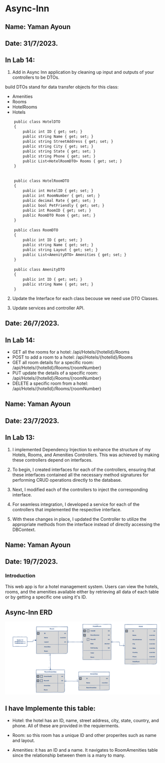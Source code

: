 #  Async-Inn

## Name: Yaman Ayoun
## Date: 31/7/2023.

## In Lab 14:

1. Add in Async Inn application by cleaning up input and outputs of your controllers to be DTOs.

build DTOs stand for data transfer objects for this class:

* Amenities
* Rooms
* HotelRooms
* Hotels
```
    public class HotelDTO
    {
        public int ID { get; set; }
        public string Name { get; set; }
        public string StreetAddress { get; set; }
        public string City { get; set; }
        public string State { get; set; }
        public string Phone { get; set; }
        public List<HotelRoomDTO> Rooms { get; set; }
    }


    public class HotelRoomDTO
    {
        public int HotelID { get; set; }
        public int RoomNumber { get; set; }
        public decimal Rate { get; set; }
        public bool PetFriendly { get; set; }
        public int RoomID { get; set; }
        public RoomDTO Room { get; set; }
    }

    public class RoomDTO
    {
        public int ID { get; set; }
        public string Name { get; set; }
        public string Layout { get; set; }
        public List<AmenityDTO> Amenities { get; set; }
    }

    public class AmenityDTO
    {
        public int ID { get; set; }
        public string Name { get; set; }
    }
```

2. Update the Interface for each class becouse we need use DTO Classes.

3. Update services and controller API.

## Date: 26/7/2023.

## In Lab 14:

* GET all the rooms for a hotel: /api/Hotels/{hotelId}/Rooms
* POST to add a room to a hotel: /api/Hotels/{hotelId}/Rooms
* GET all room details for a specific room: /api/Hotels/{hotelId}/Rooms/{roomNumber}
* PUT update the details of a specific room: /api/Hotels/{hotelId}/Rooms/{roomNumber}
* DELETE a specific room from a hotel: /api/Hotels/{hotelId}/Rooms/{roomNumber}


## Name: Yaman Ayoun
## Date: 23/7/2023.

## In Lab 13:

1. I implemented Dependency Injection to enhance the structure of my Hotels, Rooms, and Amenities Controllers. This was achieved by making these controllers depend on interfaces.

2. To begin, I created interfaces for each of the controllers, ensuring that these interfaces contained all the necessary method signatures for performing CRUD operations directly to the database.

3. Next, I modified each of the controllers to inject the corresponding interface.

4. For seamless integration, I developed a service for each of the controllers that implemented the respective interface.

5. With these changes in place, I updated the Controller to utilize the appropriate methods from the interface instead of directly accessing the DBContext.

## Name: Yaman Ayoun
## Date: 19/7/2023.

### Introduction
This web app is for a hotel management system. Users can view the hotels, rooms, and the amenities available either by retrieving all data of each table or by getting a specific one using it's ID.

## Async-Inn ERD 
![ERD Async Inn](Async-Inn-Management-System/Asserts/AsyncInn.png)

## I have Implemente this table:
* Hotel: the hotel has an ID, name, street address, city, state, country, and phone. All of these are provided in the requierments.

* Room: so this room has a unique ID and other properites such as name and layout.

* Amenities: it has an ID and a name. It navigates to RoomAmenities table since the relationship between them is a many to many.


